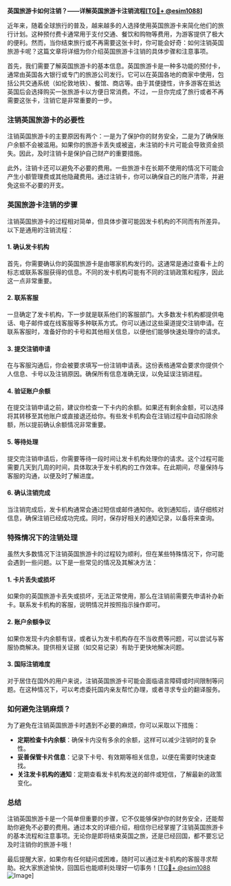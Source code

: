 **英国旅游卡如何注销？——详解英国旅游卡注销流程[[TG💪+ @esim1088](https://t.me/s/esim1088)]**

近年来，随着全球旅行的普及，越来越多的人选择使用英国旅游卡来简化他们的旅行计划。这种预付费卡通常用于支付交通、餐饮和购物等费用，为游客提供了极大的便利。然而，当你结束旅行或不再需要这张卡时，你可能会好奇：如何注销英国旅游卡呢？这篇文章将详细为你介绍英国旅游卡注销的具体步骤和注意事项。

首先，我们需要了解英国旅游卡的基本信息。英国旅游卡是一种多功能的预付卡，通常由英国各大银行或专门的旅游公司发行。它可以在英国各地的商家中使用，包括公共交通系统（如伦敦地铁）、餐馆、商店等。由于其便捷性，许多游客在抵达英国后会选择购买一张旅游卡以方便日常消费。不过，一旦你完成了旅行或者不再需要这张卡，注销它是非常重要的一步。

### 注销英国旅游卡的必要性

注销英国旅游卡的主要原因有两个：一是为了保护你的财务安全，二是为了确保账户余额不会被滥用。如果你的旅游卡丢失或被盗，未注销的卡片可能会导致资金损失。因此，及时注销卡是保护自己财产的重要措施。

此外，注销卡还可以避免不必要的费用。一些旅游卡在长期不使用的情况下可能会产生小额管理费或其他隐藏费用。通过注销卡，你可以确保自己的账户清零，并避免这些不必要的开支。

### 英国旅游卡注销的步骤

注销英国旅游卡的过程相对简单，但具体步骤可能因发卡机构的不同而有所差异。以下是通用的注销流程：

#### 1. 确认发卡机构

首先，你需要确认你的英国旅游卡是由哪家机构发行的。这通常是通过查看卡上的标志或联系客服获得的信息。不同的发卡机构可能有不同的注销政策和程序，因此这一点非常重要。

#### 2. 联系客服

一旦确定了发卡机构，下一步就是联系他们的客服部门。大多数发卡机构都提供电话、电子邮件或在线客服等多种联系方式。你可以通过这些渠道提交注销申请。在联系客服时，准备好你的卡号和其他相关信息，以便他们能够快速处理你的请求。

#### 3. 提交注销申请

在与客服沟通后，你会被要求填写一份注销申请表。这份表格通常会要求你提供个人信息、卡号以及注销原因。确保所有信息准确无误，以免延误注销进程。

#### 4. 验证账户余额

在提交注销申请之前，建议你检查一下卡内的余额。如果还有剩余金额，可以选择将其转移至其他账户或直接退还给你。有些发卡机构会在注销过程中自动扣除余额，所以提前确认余额情况非常重要。

#### 5. 等待处理

提交完注销申请后，你需要等待一段时间让发卡机构处理你的请求。这个过程可能需要几天到几周的时间，具体取决于发卡机构的工作效率。在此期间，尽量保持与客服的沟通，以便及时了解进度。

#### 6. 确认注销完成

当注销完成后，发卡机构通常会通过短信或邮件通知你。收到通知后，请仔细核对信息，确保注销已经成功完成。同时，保存好相关的通知记录，以备将来查询。

### 特殊情况下的注销处理

虽然大多数情况下注销英国旅游卡的过程较为顺利，但在某些特殊情况下，你可能会遇到一些问题。以下是一些常见的情况及其解决方法：

#### 1. 卡片丢失或损坏

如果你的英国旅游卡丢失或损坏，无法正常使用，那么在注销前需要先申请补办新卡。联系发卡机构的客服，说明情况并按照指示操作即可。

#### 2. 账户余额争议

如果你发现卡内余额有误，或者认为发卡机构存在不当收费等问题，可以尝试与客服协商解决。提供相关证据（如交易记录）有助于更快地解决问题。

#### 3. 国际注销难度

对于居住在国外的用户来说，注销英国旅游卡可能会面临语言障碍或时间限制等问题。在这种情况下，可以考虑委托国内亲友帮忙办理，或者寻求专业的翻译服务。

### 如何避免注销麻烦？

为了避免在注销英国旅游卡时遇到不必要的麻烦，你可以采取以下措施：

- **定期检查卡内余额**：确保卡内没有多余的余额，这样可以减少注销时的复杂性。
- **妥善保管卡片信息**：记录下卡号、有效期等相关信息，以便在需要时快速查找。
- **关注发卡机构的通知**：定期查看发卡机构发送的邮件或短信，了解最新的政策变化。

### 总结

注销英国旅游卡是一个简单但重要的步骤，它不仅能够保护你的财务安全，还能帮助你避免不必要的费用。通过本文的详细介绍，相信你已经掌握了注销英国旅游卡的基本流程和注意事项。无论你是即将结束英国之旅，还是已经回国，都不要忘记及时注销你的旅游卡哦！

最后提醒大家，如果你有任何疑问或困难，随时可以通过发卡机构的客服寻求帮助。祝大家旅途愉快，回国后也能顺利处理好一切事务！[[TG💪+ @esim1088](https://t.me/s/esim1088) ![Image](https://i.postimg.cc/4NQfJmqS/Snipaste-2025-05-13-00-14-12.png)]